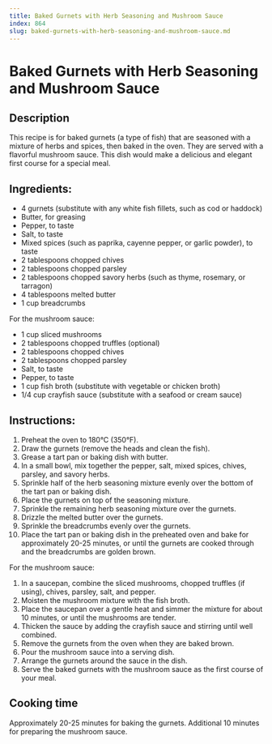 ```yaml
---
title: Baked Gurnets with Herb Seasoning and Mushroom Sauce
index: 864
slug: baked-gurnets-with-herb-seasoning-and-mushroom-sauce.md
---
```


# Baked Gurnets with Herb Seasoning and Mushroom Sauce

## Description
This recipe is for baked gurnets (a type of fish) that are seasoned with a mixture of herbs and spices, then baked in the oven. They are served with a flavorful mushroom sauce. This dish would make a delicious and elegant first course for a special meal.

## Ingredients:
- 4 gurnets (substitute with any white fish fillets, such as cod or haddock)
- Butter, for greasing
- Pepper, to taste
- Salt, to taste
- Mixed spices (such as paprika, cayenne pepper, or garlic powder), to taste
- 2 tablespoons chopped chives
- 2 tablespoons chopped parsley
- 2 tablespoons chopped savory herbs (such as thyme, rosemary, or tarragon)
- 4 tablespoons melted butter
- 1 cup breadcrumbs

For the mushroom sauce:
- 1 cup sliced mushrooms
- 2 tablespoons chopped truffles (optional)
- 2 tablespoons chopped chives
- 2 tablespoons chopped parsley
- Salt, to taste
- Pepper, to taste
- 1 cup fish broth (substitute with vegetable or chicken broth)
- 1/4 cup crayfish sauce (substitute with a seafood or cream sauce)

## Instructions:
1. Preheat the oven to 180°C (350°F).
2. Draw the gurnets (remove the heads and clean the fish).
3. Grease a tart pan or baking dish with butter.
4. In a small bowl, mix together the pepper, salt, mixed spices, chives, parsley, and savory herbs.
5. Sprinkle half of the herb seasoning mixture evenly over the bottom of the tart pan or baking dish.
6. Place the gurnets on top of the seasoning mixture.
7. Sprinkle the remaining herb seasoning mixture over the gurnets.
8. Drizzle the melted butter over the gurnets.
9. Sprinkle the breadcrumbs evenly over the gurnets.
10. Place the tart pan or baking dish in the preheated oven and bake for approximately 20-25 minutes, or until the gurnets are cooked through and the breadcrumbs are golden brown.

For the mushroom sauce:
1. In a saucepan, combine the sliced mushrooms, chopped truffles (if using), chives, parsley, salt, and pepper.
2. Moisten the mushroom mixture with the fish broth.
3. Place the saucepan over a gentle heat and simmer the mixture for about 10 minutes, or until the mushrooms are tender.
4. Thicken the sauce by adding the crayfish sauce and stirring until well combined.
5. Remove the gurnets from the oven when they are baked brown.
6. Pour the mushroom sauce into a serving dish.
7. Arrange the gurnets around the sauce in the dish.
8. Serve the baked gurnets with the mushroom sauce as the first course of your meal.

## Cooking time
Approximately 20-25 minutes for baking the gurnets. Additional 10 minutes for preparing the mushroom sauce.